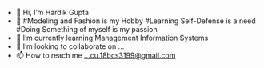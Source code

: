 - 👋 Hi, I’m Hardik Gupta
- 👀 #Modeling and Fashion is my Hobby #Learning Self-Defense is a need #Doing Something of myself is my passion
- 🌱 I’m currently learning Management Information Systems
- 💞️ I’m looking to collaborate on ...
- 📫 How to reach me ...cu.18bcs3199@gmail.com

<!---
hadik10/hadik10 is a ✨ special ✨ repository because its `README.md` (this file) appears on your GitHub profile.
You can click the Preview link to take a look at your changes.
--->
